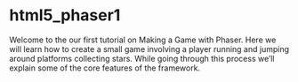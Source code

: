 html5_phaser1
=============

Welcome to the our first tutorial on Making a Game with Phaser.
Here we will learn how to create a small game involving a player running and jumping around platforms collecting stars.
While going through this process we’ll explain some of the core features of the framework.
